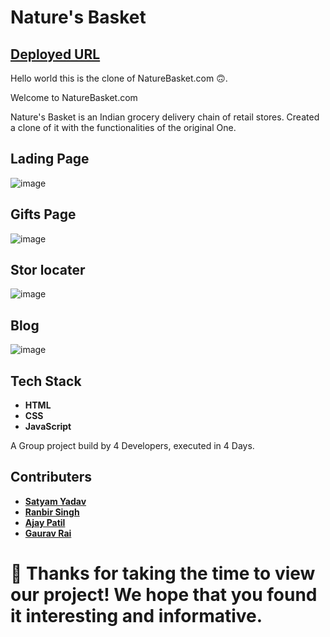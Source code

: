 # Nature's Basket


## [Deployed URL](https://golden-figolla-81a3b0.netlify.app)

Hello world this is the clone of NatureBasket.com 🙃.

Welcome to NatureBasket.com

Nature's Basket is an Indian grocery delivery chain of retail stores.
Created a clone of it with the functionalities of the original One.

## Lading Page 


![image](https://user-images.githubusercontent.com/103804433/204324502-8046b9ae-63b2-4628-bc6e-ab43b15dcc33.png)



## Gifts Page


![image](https://user-images.githubusercontent.com/103804433/204325081-7c531eab-ac2f-4a41-b753-e93292a041be.png)


## Stor locater


![image](https://user-images.githubusercontent.com/103804433/204325462-3e439d39-7fd8-4b5e-bdf3-04725727f1de.png)

## Blog

![image](https://user-images.githubusercontent.com/103804433/204326043-92505f0c-a7d0-4e64-b1cc-19c3b2c86688.png)




## Tech Stack 
- **HTML**
- **CSS**
- **JavaScript**




A Group project build by 4 Developers, executed in 4 Days.

## Contributers
- **[Satyam Yadav](https://github.com/iamsatyamyadav)**
- **[Ranbir Singh](https://github.com/sranbir392)**
- **[Ajay Patil](https://github.com/ajaypatil1720)**
- **[Gaurav Rai](https://github.com/gauravrai2783)**

# 🤝 Thanks for taking the time to view our project! We hope that you found it interesting and informative.
